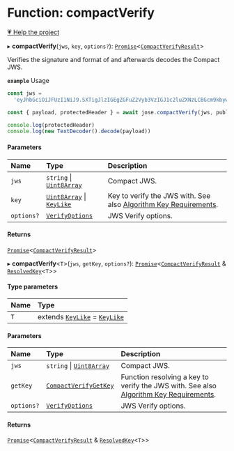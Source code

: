 # Function: compactVerify

[💗 Help the project](https://github.com/sponsors/panva)

▸ **compactVerify**(`jws`, `key`, `options?`): [`Promise`]( https://developer.mozilla.org/en-US/docs/Web/JavaScript/Reference/Global_Objects/Promise )<[`CompactVerifyResult`](../interfaces/types.CompactVerifyResult.md)\>

Verifies the signature and format of and afterwards decodes the Compact JWS.

**`example`** Usage

```js
const jws =
  'eyJhbGciOiJFUzI1NiJ9.SXTigJlzIGEgZGFuZ2Vyb3VzIGJ1c2luZXNzLCBGcm9kbywgZ29pbmcgb3V0IHlvdXIgZG9vci4.kkAs_gPPxWMI3rHuVlxHaTPfDWDoqdI8jSvuSmqV-8IHIWXg9mcAeC9ggV-45ZHRbiRJ3obUIFo1rHphPA5URg'

const { payload, protectedHeader } = await jose.compactVerify(jws, publicKey)

console.log(protectedHeader)
console.log(new TextDecoder().decode(payload))
```

#### Parameters

| Name | Type | Description |
| :------ | :------ | :------ |
| `jws` | `string` \| [`Uint8Array`]( https://developer.mozilla.org/en-US/docs/Web/JavaScript/Reference/Global_Objects/Uint8Array ) | Compact JWS. |
| `key` | [`Uint8Array`]( https://developer.mozilla.org/en-US/docs/Web/JavaScript/Reference/Global_Objects/Uint8Array ) \| [`KeyLike`](../types/types.KeyLike.md) | Key to verify the JWS with. See also [Algorithm Key Requirements](https://github.com/panva/jose/issues/210). |
| `options?` | [`VerifyOptions`](../interfaces/types.VerifyOptions.md) | JWS Verify options. |

#### Returns

[`Promise`]( https://developer.mozilla.org/en-US/docs/Web/JavaScript/Reference/Global_Objects/Promise )<[`CompactVerifyResult`](../interfaces/types.CompactVerifyResult.md)\>

▸ **compactVerify**<`T`\>(`jws`, `getKey`, `options?`): [`Promise`]( https://developer.mozilla.org/en-US/docs/Web/JavaScript/Reference/Global_Objects/Promise )<[`CompactVerifyResult`](../interfaces/types.CompactVerifyResult.md) & [`ResolvedKey`](../interfaces/types.ResolvedKey.md)<`T`\>\>

#### Type parameters

| Name | Type |
| :------ | :------ |
| `T` | extends [`KeyLike`](../types/types.KeyLike.md) = [`KeyLike`](../types/types.KeyLike.md) |

#### Parameters

| Name | Type | Description |
| :------ | :------ | :------ |
| `jws` | `string` \| [`Uint8Array`]( https://developer.mozilla.org/en-US/docs/Web/JavaScript/Reference/Global_Objects/Uint8Array ) | Compact JWS. |
| `getKey` | [`CompactVerifyGetKey`](../interfaces/jws_compact_verify.CompactVerifyGetKey.md) | Function resolving a key to verify the JWS with. See also [Algorithm Key Requirements](https://github.com/panva/jose/issues/210). |
| `options?` | [`VerifyOptions`](../interfaces/types.VerifyOptions.md) | JWS Verify options. |

#### Returns

[`Promise`]( https://developer.mozilla.org/en-US/docs/Web/JavaScript/Reference/Global_Objects/Promise )<[`CompactVerifyResult`](../interfaces/types.CompactVerifyResult.md) & [`ResolvedKey`](../interfaces/types.ResolvedKey.md)<`T`\>\>
